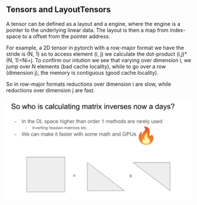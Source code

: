 


## Tensors and LayoutTensors

A tensor can be defined as a layout and a engine, where the engine is a pointer to the underlying linear data. The layout is then a map from index-space to a offset from the pointer address.

For example, a 2D tensor in pytorch with a row-major format we have the stride is (N, 1) so to access element (i, j) we calculate the dot-product (i,j)*(N, 1)=Ni+j. To confirm our intution we see that varying over dimension i, we jump over N elements (bad cache locality), while to go over a row (dimension j), the memory is contiguous (good cache locality).

So in row-major formats reductions over dimension i are slow, while reductions over dimension j are fast.

![motivation](static/intro.png)
